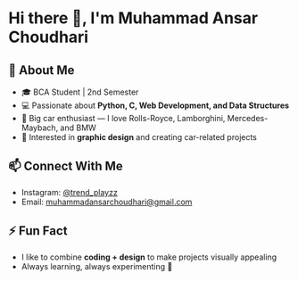# Hi there 👋, I'm Muhammad Ansar Choudhari

## 🌟 About Me
- 🎓 BCA Student | 2nd Semester  
- 💻 Passionate about **Python, C, Web Development, and Data Structures**  
- 🚗 Big car enthusiast — I love Rolls-Royce, Lamborghini, Mercedes-Maybach, and BMW  
- 🎨 Interested in **graphic design** and creating car-related projects  



## 📫 Connect With Me
- Instagram: [@trend_playzz](https://www.instagram.com/trend_playzz)  
- Email: [muhammadansarchoudhari@gmail.com](mailto:muhammadansarchoudhari@gmail.com)  

## ⚡ Fun Fact
- I like to combine **coding + design** to make projects visually appealing  
- Always learning, always experimenting 🚀  

